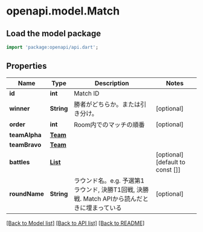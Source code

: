 # openapi.model.Match

## Load the model package
```dart
import 'package:openapi/api.dart';
```

## Properties
Name | Type | Description | Notes
------------ | ------------- | ------------- | -------------
**id** | **int** | Match ID | 
**winner** | **String** | 勝者がどちらか。または引き分け。 | [optional] 
**order** | **int** | Room内でのマッチの順番 | [optional] 
**teamAlpha** | [**Team**](Team.md) |  | 
**teamBravo** | [**Team**](Team.md) |  | 
**battles** | [**List<Battle>**](Battle.md) |  | [optional] [default to const []]
**roundName** | **String** | ラウンド名。e.g. 予選第1ラウンド, 決勝T1回戦, 決勝戦. Match APIから読んだときに埋まっている | [optional] 

[[Back to Model list]](../README.md#documentation-for-models) [[Back to API list]](../README.md#documentation-for-api-endpoints) [[Back to README]](../README.md)


